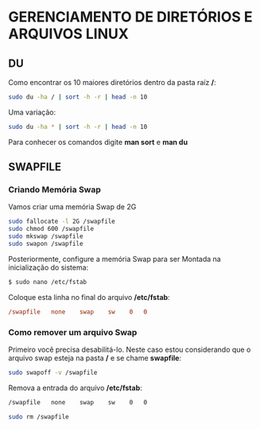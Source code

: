 # GERENCIAMENTO DE DIRETÓRIOS E ARQUIVOS LINUX

## DU

Como encontrar os 10 maiores diretórios dentro da pasta raíz **/**:

```bash
sudo du -ha / | sort -h -r | head -n 10
```

Uma variação:

```bash
sudo du -ha * | sort -h -r | head -n 10
```

Para conhecer os comandos digite **man sort** e **man du**


## SWAPFILE

### Criando Memória Swap

Vamos criar uma memória Swap de 2G

```bash
sudo fallocate -l 2G /swapfile
sudo chmod 600 /swapfile
sudo mkswap /swapfile
sudo swapon /swapfile
```

Posteriormente, configure a memória Swap para ser Montada na inicialização do sistema:

```bash
$ sudo nano /etc/fstab
```

Coloque esta linha no final do arquivo **/etc/fstab**:

```ini
/swapfile   none    swap    sw    0   0
```

### Como remover um arquivo Swap

Primeiro você precisa desabilitá-lo. Neste caso estou considerando que o arquivo swap esteja na pasta **/** e se chame **swapfile**:

```bash
sudo swapoff -v /swapfile
```

Remova a entrada do arquivo **/etc/fstab**:

```bash
/swapfile   none    swap    sw    0   0
```

```bash
sudo rm /swapfile
```